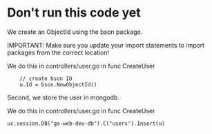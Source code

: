 # Don't run this code yet

We create an ObjectId using the bson package. 

IMPORTANT:
Make sure you update your import statements to import packages from the correct location!

We do this in controllers/user.go in func CreateUser

```
	// create bson ID
	u.Id = bson.NewObjectId()

```

Second, we store the user in mongodb.

We do this in controllers/user.go in func CreateUser

```
uc.session.DB("go-web-dev-db").C("users").Insert(u)
```